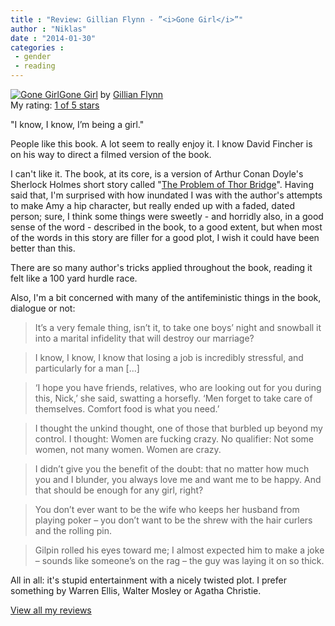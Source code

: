 ```yaml
---
title : "Review: Gillian Flynn - ”<i>Gone Girl</i>”"
author : "Niklas"
date : "2014-01-30"
categories : 
 - gender
 - reading
---
```


[![Gone Girl](http://d202m5krfqbpi5.cloudfront.net/books/1339602131m/8442457.jpg)](http://www.goodreads.com/book/show/8442457)[Gone Girl](http://www.goodreads.com/book/show/8442457) by [Gillian Flynn](http://www.goodreads.com/author/show/2383)  
My rating: [1 of 5 stars](http://www.goodreads.com/review/show/712928252)  
  
"I know, I know, I’m being a girl."

People like this book. A lot seem to really enjoy it. I know David Fincher is on his way to direct a filmed version of the book.

I can't like it. The book, at its core, is a version of Arthur Conan Doyle's Sherlock Holmes short story called "[The Problem of Thor Bridge](https://en.wikipedia.org/wiki/The_Problem_of_Thor_Bridge)". Having said that, I'm surprised with how inundated I was with the author's attempts to make Amy a hip character, but really ended up with a faded, dated person; sure, I think some things were sweetly - and horridly also, in a good sense of the word - described in the book, to a good extent, but when most of the words in this story are filler for a good plot, I wish it could have been better than this.

There are so many author's tricks applied throughout the book, reading it felt like a 100 yard hurdle race.

Also, I'm a bit concerned with many of the antifeministic things in the book, dialogue or not:

> It’s a very female thing, isn’t it, to take one boys’ night and snowball it into a marital infidelity that will destroy our marriage?

> I know, I know, I know that losing a job is incredibly stressful, and particularly for a man \[...\]

> ‘I hope you have friends, relatives, who are looking out for you during this, Nick,’ she said, swatting a horsefly. ‘Men forget to take care of themselves. Comfort food is what you need.’

> I thought the unkind thought, one of those that burbled up beyond my control. I thought: Women are fucking crazy. No qualifier: Not some women, not many women. Women are crazy.

> I didn’t give you the benefit of the doubt: that no matter how much you and I blunder, you always love me and want me to be happy. And that should be enough for any girl, right?

> You don’t ever want to be the wife who keeps her husband from playing poker – you don’t want to be the shrew with the hair curlers and the rolling pin.

> Gilpin rolled his eyes toward me; I almost expected him to make a joke – sounds like someone’s on the rag – the guy was laying it on so thick.

All in all: it's stupid entertainment with a nicely twisted plot. I prefer something by Warren Ellis, Walter Mosley or Agatha Christie.  
  
[View all my reviews](http://www.goodreads.com/review/show/712928252)
